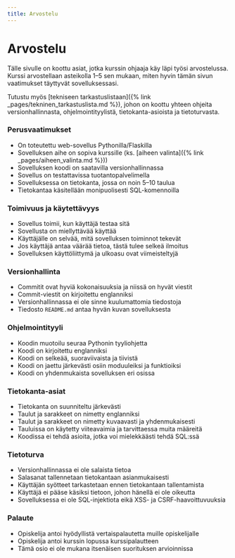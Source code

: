 ```yaml
---
title: Arvostelu
---
```


# Arvostelu

Tälle sivulle on koottu asiat, jotka kurssin ohjaaja käy läpi työsi arvostelussa. Kurssi arvostellaan asteikolla 1–5 sen mukaan, miten hyvin tämän sivun vaatimukset täyttyvät sovelluksessasi.

Tutustu myös [tekniseen tarkastuslistaan]({% link _pages/tekninen_tarkastuslista.md %}), johon on koottu yhteen ohjeita versionhallinnasta, ohjelmointityylistä, tietokanta-asioista ja tietoturvasta.

### Perusvaatimukset

* On toteutettu web-sovellus Pythonilla/Flaskilla
* Sovelluksen aihe on sopiva kurssille (ks. [aiheen valinta]({% link _pages/aiheen_valinta.md %}))
* Sovelluksen koodi on saatavilla versionhallinnassa
* Sovellus on testattavissa tuotantopalvelimella
* Sovelluksessa on tietokanta, jossa on noin 5–10 taulua
* Tietokantaa käsitellään monipuolisesti SQL-komennoilla

### Toimivuus ja käytettävyys

* Sovellus toimii, kun käyttäjä testaa sitä
* Sovellusta on miellyttävää käyttää
* Käyttäjälle on selvää, mitä sovelluksen toiminnot tekevät
* Jos käyttäjä antaa väärää tietoa, tästä tulee selkeä ilmoitus
* Sovelluksen käyttöliittymä ja ulkoasu ovat viimeisteltyjä

### Versionhallinta

* Commitit ovat hyviä kokonaisuuksia ja niissä on hyvät viestit
* Commit-viestit on kirjoitettu englanniksi
* Versionhallinnassa ei ole sinne kuulumattomia tiedostoja
* Tiedosto `README.md` antaa hyvän kuvan sovelluksesta

### Ohjelmointityyli

* Koodin muotoilu seuraa Pythonin tyyliohjetta
* Koodi on kirjoitettu englanniksi
* Koodi on selkeää, suoraviivaista ja tiivistä
* Koodi on jaettu järkevästi osiin moduuleiksi ja funktioiksi
* Koodi on yhdenmukaista sovelluksen eri osissa

### Tietokanta-asiat

* Tietokanta on suunniteltu järkevästi
* Taulut ja sarakkeet on nimetty englanniksi
* Taulut ja sarakkeet on nimetty kuvaavasti ja yhdenmukaisesti
* Tauluissa on käytetty viiteavaimia ja tarvittaessa muita määreitä
* Koodissa ei tehdä asioita, jotka voi mielekkäästi tehdä SQL:ssä

### Tietoturva

* Versionhallinnassa ei ole salaista tietoa
* Salasanat tallennetaan tietokantaan asianmukaisesti
* Käyttäjän syötteet tarkastetaan ennen tietokantaan tallentamista
* Käyttäjä ei pääse käsiksi tietoon, johon hänellä ei ole oikeutta
* Sovelluksessa ei ole SQL-injektiota eikä XSS- ja CSRF-haavoittuvuuksia

### Palaute

* Opiskelija antoi hyödyllistä vertaispalautetta muille opiskelijalle
* Opiskelija antoi kurssin lopussa kurssipalautteen
* Tämä osio ei ole mukana itsenäisen suorituksen arvioinnissa

